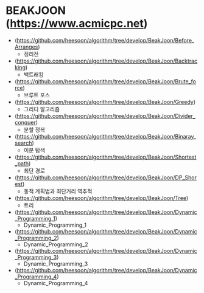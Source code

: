 BEAKJOON (https://www.acmicpc.net)
==========================================================================================
* (https://github.com/heesoon/algorithm/tree/develop/BeakJoon/Before_Arranges)
  * 정리전
* (https://github.com/heesoon/algorithm/tree/develop/BeakJoon/Backtracking)
  * 백트래킹
* (https://github.com/heesoon/algorithm/tree/develop/BeakJoon/Brute_force)
  * 브루트 포스
* (https://github.com/heesoon/algorithm/tree/develop/BeakJoon/Greedy)
  * 그리디 알고리즘
* (https://github.com/heesoon/algorithm/tree/develop/BeakJoon/Divider_conquer)
  * 분할 정복
* (https://github.com/heesoon/algorithm/tree/develop/BeakJoon/Binaray_search)
  * 이분 탐색
* (https://github.com/heesoon/algorithm/tree/develop/BeakJoon/Shortest_path)
  * 최단 경로
* (https://github.com/heesoon/algorithm/tree/develop/BeakJoon/DP_Shorest)
  * 동적 계획법과 최단거리 역추적
* (https://github.com/heesoon/algorithm/tree/develop/BeakJoon/Tree)
  * 트리
* (https://github.com/heesoon/algorithm/tree/develop/BeakJoon/Dynamic_Programming_1)
  * Dynamic_Programming_1
* (https://github.com/heesoon/algorithm/tree/develop/BeakJoon/Dynamic_Programming_2)
  * Dynamic_Programming_2
* (https://github.com/heesoon/algorithm/tree/develop/BeakJoon/Dynamic_Programming_3)
  * Dynamic_Programming_3
* (https://github.com/heesoon/algorithm/tree/develop/BeakJoon/Dynamic_Programming_4)
  * Dynamic_Programming_4